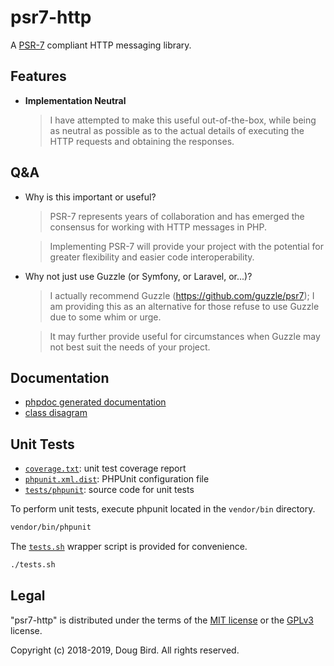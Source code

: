 # psr7-http
A [PSR-7](https://www.php-fig.org/psr/psr-7/) compliant HTTP messaging library.

## Features
 * **Implementation Neutral**
    > I have attempted to make this useful out-of-the-box, while being as neutral as possible as to the actual details of executing the HTTP requests and obtaining the responses.

## Q&A

* Why is this important or useful?
  > PSR-7 represents years of collaboration and has emerged the consensus for working with HTTP messages in PHP.
  
  > Implementing PSR-7 will provide your project with the potential for greater flexibility and easier code interoperability.
 
* Why not just use Guzzle (or Symfony, or Laravel, or...)?
  > I actually recommend Guzzle (https://github.com/guzzle/psr7); I am providing this as an alternative for those refuse to use Guzzle due to some whim or urge.
  
  > It may further provide useful for circumstances when Guzzle may not best suit the needs of your project.
  
## Documentation
 * [phpdoc generated documentation](./phpdoc.md)
 * [class disagram](./classes.svg)
  
## Unit Tests
 * [`coverage.txt`](./coverage.txt): unit test coverage report
 * [`phpunit.xml.dist`](./phpunit.xml.dist): PHPUnit configuration file
 * [`tests/phpunit`](./tests/phpunit): source code for unit tests

To perform unit tests, execute phpunit located in the `vendor/bin` directory.
```sh
vendor/bin/phpunit
```

The [`tests.sh`](./tests.sh) wrapper script is provided for convenience.
```sh
./tests.sh
```

## Legal
"psr7-http" is distributed under the terms of the [MIT license](LICENSE) or the [GPLv3](GPLv3) license.

Copyright (c) 2018-2019, Doug Bird.
All rights reserved.
